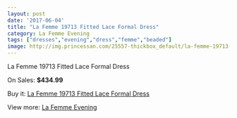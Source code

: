 ```yaml
---
layout: post
date: '2017-06-04'
title: "La Femme 19713 Fitted Lace Formal Dress"
category: La Femme Evening
tags: ["dresses","evening","dress","femme","beaded"]
image: http://img.princessan.com/25557-thickbox_default/la-femme-19713-fitted-lace-formal-dress.jpg
---
```

La Femme 19713 Fitted Lace Formal Dress

On Sales: **$434.99**
<a href="https://www.princessan.com/en/la-femme-evening/11621-la-femme-19713-fitted-lace-formal-dress.html"><amp-img layout="responsive" width="600" height="600" src="//img.princessan.com/25557-thickbox_default/la-femme-19713-fitted-lace-formal-dress.jpg" alt="La Femme 19713 Fitted Lace Formal Dress 0" /></a>

Buy it: [La Femme 19713 Fitted Lace Formal Dress](https://www.princessan.com/en/la-femme-evening/11621-la-femme-19713-fitted-lace-formal-dress.html "La Femme 19713 Fitted Lace Formal Dress")

View more: [La Femme Evening](https://www.princessan.com/en/29-la-femme-evening "La Femme Evening")